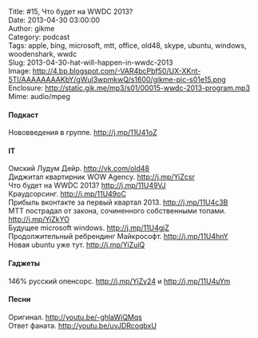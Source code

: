 Title: #15, Что будет на WWDC 2013?  
Date: 2013-04-30 03:00:00  
Author: gikme  
Category: podcast  
Tags: apple, bing, microsoft, mtt, office, old48, skype, ubuntu, windows, woodenshark, wwdc  
Slug: 2013-04-30-hat-will-happen-in-wwdc-2013  
Image: http://4.bp.blogspot.com/-VAR4bcPbf50/UX-XKnt-5TI/AAAAAAAAKbY/gWul3wpmkwQ/s1600/gikme-pic-s01e15.png  
Enclosure: http://static.gik.me/mp3/s01/00015-wwdc-2013-program.mp3  
Mime: audio/mpeg

#### Подкаст

Нововведения в группе. <http://j.mp/11U41oZ>

#### IT

Омский Лудум Дейр. <http://vk.com/old48>  
Диджитал квартирник WOW Agency. <http://j.mp/YiZcsr>  
Что будет на WWDC 2013? <http://j.mp/11U49VJ>  
Краудсорсинг. <http://j.mp/11U49oC>  
Прибыль вконтакте за первый квартал 2013. <http://j.mp/11U4c3B>  
МТТ пострадал от закона, сочиненного собственными топами.  
<http://j.mp/YiZkYO>  
Будущее microsoft windows. <http://j.mp/11U4gjZ>  
Продолжительный ребрендинг Майкрософт. <http://j.mp/11U4hnY>  
Новая ubuntu уже тут. <http://j.mp/YiZuiQ>

#### Гаджеты

146% русский опенсорс. <http://j.mp/YiZy24> и <http://j.mp/11U4uYm>

#### Песни

Оригинал. <http://youtu.be/-ghlaWiQMqs>  
Ответ фаната. <http://youtu.be/uvJDRcoqbxU>

